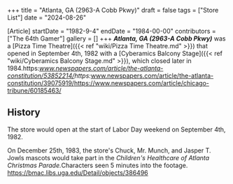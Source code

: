 +++
title = "Atlanta, GA (2963-A Cobb Pkwy)"
draft = false
tags = ["Store List"]
date = "2024-08-26"

[Article]
startDate = "1982-9-4"
endDate = "1984-00-00"
contributors = ["The 64th Gamer"]
gallery = []
+++
<b><i>Atlanta, GA (2963-A Cobb Pkwy)</b></i> was a [Pizza Time Theatre]({{< ref "wiki/Pizza Time Theatre.md" >}}) that opened in September 4th, 1982 with a [Cyberamics Balcony Stage]({{< ref "wiki/Cyberamics Balcony Stage.md" >}}), which closed later in 1984.<ref>https:<i>www.newspapers.com/article/the-atlanta-constitution/53852214/</ref><ref name=':0'>https:</i>www.newspapers.com/article/the-atlanta-constitution/39075919/</ref><ref>https://www.newspapers.com/article/chicago-tribune/60185463/</ref>

<h2> History </h2>
The store would open at the start of Labor Day weekend on September 4th, 1982.<ref name=':0' />

On December 25th, 1983, the store's Chuck, Mr. Munch, and Jasper T. Jowls mascots would take part in the <i>Children's Healthcare of Atlanta Christmas Parade.</i><ref>Characters seen 5 minutes into the footage. https://bmac.libs.uga.edu/Detail/objects/386496</ref>




